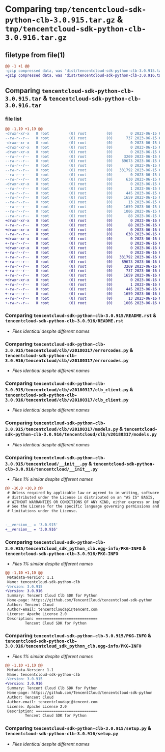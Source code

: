 # Comparing `tmp/tencentcloud-sdk-python-clb-3.0.915.tar.gz` & `tmp/tencentcloud-sdk-python-clb-3.0.916.tar.gz`

## filetype from file(1)

```diff
@@ -1 +1 @@
-gzip compressed data, was "dist/tencentcloud-sdk-python-clb-3.0.915.tar", last modified: Thu Jun 15 00:21:27 2023, max compression
+gzip compressed data, was "dist/tencentcloud-sdk-python-clb-3.0.916.tar", last modified: Fri Jun 16 00:30:14 2023, max compression
```

## Comparing `tencentcloud-sdk-python-clb-3.0.915.tar` & `tencentcloud-sdk-python-clb-3.0.916.tar`

### file list

```diff
@@ -1,19 +1,19 @@
-drwxr-xr-x   0 root         (0) root         (0)        0 2023-06-15 00:21:27.000000 tencentcloud-sdk-python-clb-3.0.915/
--rw-r--r--   0 root         (0) root         (0)      737 2023-06-15 00:21:26.000000 tencentcloud-sdk-python-clb-3.0.915/README.rst
-drwxr-xr-x   0 root         (0) root         (0)        0 2023-06-15 00:21:27.000000 tencentcloud-sdk-python-clb-3.0.915/tencentcloud/
-drwxr-xr-x   0 root         (0) root         (0)        0 2023-06-15 00:21:27.000000 tencentcloud-sdk-python-clb-3.0.915/tencentcloud/clb/
-drwxr-xr-x   0 root         (0) root         (0)        0 2023-06-15 00:21:27.000000 tencentcloud-sdk-python-clb-3.0.915/tencentcloud/clb/v20180317/
--rw-r--r--   0 root         (0) root         (0)     3269 2023-06-15 00:21:26.000000 tencentcloud-sdk-python-clb-3.0.915/tencentcloud/clb/v20180317/errorcodes.py
--rw-r--r--   0 root         (0) root         (0)    89673 2023-06-15 00:21:26.000000 tencentcloud-sdk-python-clb-3.0.915/tencentcloud/clb/v20180317/clb_client.py
--rw-r--r--   0 root         (0) root         (0)        0 2023-06-15 00:21:26.000000 tencentcloud-sdk-python-clb-3.0.915/tencentcloud/clb/v20180317/__init__.py
--rw-r--r--   0 root         (0) root         (0)   331792 2023-06-15 00:21:26.000000 tencentcloud-sdk-python-clb-3.0.915/tencentcloud/clb/v20180317/models.py
--rw-r--r--   0 root         (0) root         (0)        0 2023-06-15 00:21:26.000000 tencentcloud-sdk-python-clb-3.0.915/tencentcloud/clb/__init__.py
--rw-r--r--   0 root         (0) root         (0)      630 2023-06-15 00:21:26.000000 tencentcloud-sdk-python-clb-3.0.915/tencentcloud/__init__.py
-drwxr-xr-x   0 root         (0) root         (0)        0 2023-06-15 00:21:27.000000 tencentcloud-sdk-python-clb-3.0.915/tencentcloud_sdk_python_clb.egg-info/
--rw-r--r--   0 root         (0) root         (0)        1 2023-06-15 00:21:27.000000 tencentcloud-sdk-python-clb-3.0.915/tencentcloud_sdk_python_clb.egg-info/dependency_links.txt
--rw-r--r--   0 root         (0) root         (0)      445 2023-06-15 00:21:27.000000 tencentcloud-sdk-python-clb-3.0.915/tencentcloud_sdk_python_clb.egg-info/SOURCES.txt
--rw-r--r--   0 root         (0) root         (0)     1659 2023-06-15 00:21:27.000000 tencentcloud-sdk-python-clb-3.0.915/tencentcloud_sdk_python_clb.egg-info/PKG-INFO
--rw-r--r--   0 root         (0) root         (0)       13 2023-06-15 00:21:27.000000 tencentcloud-sdk-python-clb-3.0.915/tencentcloud_sdk_python_clb.egg-info/top_level.txt
--rw-r--r--   0 root         (0) root         (0)     1659 2023-06-15 00:21:27.000000 tencentcloud-sdk-python-clb-3.0.915/PKG-INFO
--rw-r--r--   0 root         (0) root         (0)     1006 2023-06-15 00:21:26.000000 tencentcloud-sdk-python-clb-3.0.915/setup.py
--rw-r--r--   0 root         (0) root         (0)       88 2023-06-15 00:21:27.000000 tencentcloud-sdk-python-clb-3.0.915/setup.cfg
+drwxr-xr-x   0 root         (0) root         (0)        0 2023-06-16 00:30:14.000000 tencentcloud-sdk-python-clb-3.0.916/
+-rw-r--r--   0 root         (0) root         (0)       88 2023-06-16 00:30:14.000000 tencentcloud-sdk-python-clb-3.0.916/setup.cfg
+drwxr-xr-x   0 root         (0) root         (0)        0 2023-06-16 00:30:14.000000 tencentcloud-sdk-python-clb-3.0.916/tencentcloud/
+-rw-r--r--   0 root         (0) root         (0)      630 2023-06-16 00:30:14.000000 tencentcloud-sdk-python-clb-3.0.916/tencentcloud/__init__.py
+drwxr-xr-x   0 root         (0) root         (0)        0 2023-06-16 00:30:14.000000 tencentcloud-sdk-python-clb-3.0.916/tencentcloud/clb/
+-rw-r--r--   0 root         (0) root         (0)        0 2023-06-16 00:30:14.000000 tencentcloud-sdk-python-clb-3.0.916/tencentcloud/clb/__init__.py
+drwxr-xr-x   0 root         (0) root         (0)        0 2023-06-16 00:30:14.000000 tencentcloud-sdk-python-clb-3.0.916/tencentcloud/clb/v20180317/
+-rw-r--r--   0 root         (0) root         (0)        0 2023-06-16 00:30:14.000000 tencentcloud-sdk-python-clb-3.0.916/tencentcloud/clb/v20180317/__init__.py
+-rw-r--r--   0 root         (0) root         (0)   331792 2023-06-16 00:30:14.000000 tencentcloud-sdk-python-clb-3.0.916/tencentcloud/clb/v20180317/models.py
+-rw-r--r--   0 root         (0) root         (0)    89673 2023-06-16 00:30:14.000000 tencentcloud-sdk-python-clb-3.0.916/tencentcloud/clb/v20180317/clb_client.py
+-rw-r--r--   0 root         (0) root         (0)     3269 2023-06-16 00:30:14.000000 tencentcloud-sdk-python-clb-3.0.916/tencentcloud/clb/v20180317/errorcodes.py
+-rw-r--r--   0 root         (0) root         (0)      737 2023-06-16 00:30:14.000000 tencentcloud-sdk-python-clb-3.0.916/README.rst
+-rw-r--r--   0 root         (0) root         (0)     1659 2023-06-16 00:30:14.000000 tencentcloud-sdk-python-clb-3.0.916/PKG-INFO
+drwxr-xr-x   0 root         (0) root         (0)        0 2023-06-16 00:30:14.000000 tencentcloud-sdk-python-clb-3.0.916/tencentcloud_sdk_python_clb.egg-info/
+-rw-r--r--   0 root         (0) root         (0)        1 2023-06-16 00:30:14.000000 tencentcloud-sdk-python-clb-3.0.916/tencentcloud_sdk_python_clb.egg-info/dependency_links.txt
+-rw-r--r--   0 root         (0) root         (0)      445 2023-06-16 00:30:14.000000 tencentcloud-sdk-python-clb-3.0.916/tencentcloud_sdk_python_clb.egg-info/SOURCES.txt
+-rw-r--r--   0 root         (0) root         (0)     1659 2023-06-16 00:30:14.000000 tencentcloud-sdk-python-clb-3.0.916/tencentcloud_sdk_python_clb.egg-info/PKG-INFO
+-rw-r--r--   0 root         (0) root         (0)       13 2023-06-16 00:30:14.000000 tencentcloud-sdk-python-clb-3.0.916/tencentcloud_sdk_python_clb.egg-info/top_level.txt
+-rw-r--r--   0 root         (0) root         (0)     1006 2023-06-16 00:30:14.000000 tencentcloud-sdk-python-clb-3.0.916/setup.py
```

### Comparing `tencentcloud-sdk-python-clb-3.0.915/README.rst` & `tencentcloud-sdk-python-clb-3.0.916/README.rst`

 * *Files identical despite different names*

### Comparing `tencentcloud-sdk-python-clb-3.0.915/tencentcloud/clb/v20180317/errorcodes.py` & `tencentcloud-sdk-python-clb-3.0.916/tencentcloud/clb/v20180317/errorcodes.py`

 * *Files identical despite different names*

### Comparing `tencentcloud-sdk-python-clb-3.0.915/tencentcloud/clb/v20180317/clb_client.py` & `tencentcloud-sdk-python-clb-3.0.916/tencentcloud/clb/v20180317/clb_client.py`

 * *Files identical despite different names*

### Comparing `tencentcloud-sdk-python-clb-3.0.915/tencentcloud/clb/v20180317/models.py` & `tencentcloud-sdk-python-clb-3.0.916/tencentcloud/clb/v20180317/models.py`

 * *Files identical despite different names*

### Comparing `tencentcloud-sdk-python-clb-3.0.915/tencentcloud/__init__.py` & `tencentcloud-sdk-python-clb-3.0.916/tencentcloud/__init__.py`

 * *Files 1% similar despite different names*

```diff
@@ -10,8 +10,8 @@
 # Unless required by applicable law or agreed to in writing, software
 # distributed under the License is distributed on an "AS IS" BASIS,
 # WITHOUT WARRANTIES OR CONDITIONS OF ANY KIND, either express or implied.
 # See the License for the specific language governing permissions and
 # limitations under the License.
 
 
-__version__ = '3.0.915'
+__version__ = '3.0.916'
```

### Comparing `tencentcloud-sdk-python-clb-3.0.915/tencentcloud_sdk_python_clb.egg-info/PKG-INFO` & `tencentcloud-sdk-python-clb-3.0.916/PKG-INFO`

 * *Files 1% similar despite different names*

```diff
@@ -1,10 +1,10 @@
 Metadata-Version: 1.1
 Name: tencentcloud-sdk-python-clb
-Version: 3.0.915
+Version: 3.0.916
 Summary: Tencent Cloud Clb SDK for Python
 Home-page: https://github.com/TencentCloud/tencentcloud-sdk-python
 Author: Tencent Cloud
 Author-email: tencentcloudapi@tencent.com
 License: Apache License 2.0
 Description: ============================
         Tencent Cloud SDK for Python
```

### Comparing `tencentcloud-sdk-python-clb-3.0.915/PKG-INFO` & `tencentcloud-sdk-python-clb-3.0.916/tencentcloud_sdk_python_clb.egg-info/PKG-INFO`

 * *Files 1% similar despite different names*

```diff
@@ -1,10 +1,10 @@
 Metadata-Version: 1.1
 Name: tencentcloud-sdk-python-clb
-Version: 3.0.915
+Version: 3.0.916
 Summary: Tencent Cloud Clb SDK for Python
 Home-page: https://github.com/TencentCloud/tencentcloud-sdk-python
 Author: Tencent Cloud
 Author-email: tencentcloudapi@tencent.com
 License: Apache License 2.0
 Description: ============================
         Tencent Cloud SDK for Python
```

### Comparing `tencentcloud-sdk-python-clb-3.0.915/setup.py` & `tencentcloud-sdk-python-clb-3.0.916/setup.py`

 * *Files identical despite different names*

